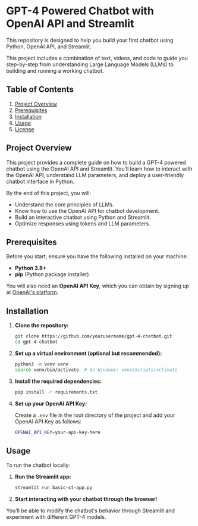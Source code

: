 # GPT-4 Powered Chatbot with OpenAI API and Streamlit

This repository is designed to help you build your first chatbot using Python, OpenAI API, and Streamlit. 

This project includes a combination of text, videos, and code to guide you step-by-step from understanding Large Language Models (LLMs) to building and running a working chatbot.

## Table of Contents

1. [Project Overview](#project-overview)
2. [Prerequisites](#prerequisites)
3. [Installation](#installation)
4. [Usage](#usage)
5. [License](#license)

## Project Overview

This project provides a complete guide on how to build a GPT-4 powered chatbot using the OpenAI API and Streamlit. You’ll learn how to interact with the OpenAI API, understand LLM parameters, and deploy a user-friendly chatbot interface in Python.

By the end of this project, you will:

- Understand the core principles of LLMs.
- Know how to use the OpenAI API for chatbot development.
- Build an interactive chatbot using Python and Streamlit.
- Optimize responses using tokens and LLM parameters.

## Prerequisites

Before you start, ensure you have the following installed on your machine:

- **Python 3.8+**
- **pip** (Python package installer)

You will also need an **OpenAI API Key**, which you can obtain by signing up at [OpenAI's platform](https://beta.openai.com/signup).

## Installation

1. **Clone the repository:**
   ```bash
   git clone https://github.com/yourusername/gpt-4-chatbot.git
   cd gpt-4-chatbot
   ```

2. **Set up a virtual environment (optional but recommended):**
   ```bash
   python3 -m venv venv
   source venv/bin/activate  # On Windows: venv\Scripts\activate
   ```

3. **Install the required dependencies:**
   ```bash
   pip install -r requirements.txt
   ```

4. **Set up your OpenAI API Key:**

   Create a `.env` file in the root directory of the project and add your OpenAI API Key as follows:
   ```bash
   OPENAI_API_KEY=your-api-key-here
   ```

## Usage

To run the chatbot locally:

1. **Run the Streamlit app:**
   ```bash
   streamlit run basic-st-app.py
   ```

2. **Start interacting with your chatbot through the browser!**

You’ll be able to modify the chatbot's behavior through Streamlit and experiment with different GPT-4 models.

